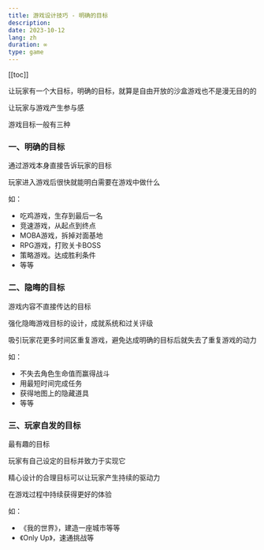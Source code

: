 ```yaml
---
title: 游戏设计技巧 - 明确的目标
description: 
date: 2023-10-12
lang: zh
duration: ∞
type: game
---
```

[[toc]]


让玩家有一个大目标，明确的目标，就算是自由开放的沙盒游戏也不是漫无目的的

让玩家与游戏产生参与感

游戏目标一般有三种

### 一、明确的目标

通过游戏本身直接告诉玩家的目标

玩家进入游戏后很快就能明白需要在游戏中做什么

如：

- 吃鸡游戏，生存到最后一名
- 竞速游戏，从起点到终点
- MOBA游戏，拆掉对面基地
- RPG游戏，打败关卡BOSS
- 策略游戏。达成胜利条件
- 等等

### 二、隐晦的目标

游戏内容不直接传达的目标

强化隐晦游戏目标的设计，成就系统和过关评级

吸引玩家花更多时间区重复游戏，避免达成明确的目标后就失去了重复游戏的动力

如：

- 不失去角色生命值而赢得战斗
- 用最短时间完成任务
- 获得地图上的隐藏道具
- 等等

### 三、玩家自发的目标

最有趣的目标

玩家有自己设定的目标并致力于实现它

精心设计的合理目标可以让玩家产生持续的驱动力

在游戏过程中持续获得更好的体验

如：

- 《我的世界》，建造一座城市等等
- 《Only Up》，速通挑战等
